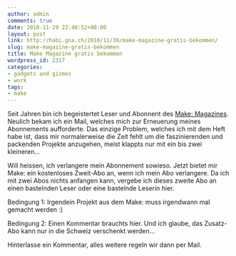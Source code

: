 ```yaml
---
author: admin
comments: true
date: 2010-11-29 22:40:52+00:00
layout: post
link: http://habi.gna.ch/2010/11/30/make-magazine-gratis-bekommen/
slug: make-magazine-gratis-bekommen
title: Make Magazine gratis bekommen
wordpress_id: 2317
categories:
- gadgets and gizmos
- work
tags:
- make
---
```


Seit Jahren bin ich begeistertet Leser und Abonnent des [Make: Magazines](http://makezine.com/). Neulich bekam ich ein Mail, welches mich zur Erneuerung meines Abonnements aufforderte. Das einzige Problem, welches ich mit dem Heft habe ist, dass mir normalerweise die Zeit fehlt um die faszinierenden und packenden Projekte anzugehen, meist klappts nur mit ein bis zwei kleineren...




Will heissen, ich verlangere mein Abonnement sowieso. Jetzt bietet mir Make: ein kostenloses Zweit-Abo an, wenn ich mein Abo verlangere. Da ich mit zwei Abos nichts anfangen kann, vergebe ich dieses zweite Abo an einen bastelnden Leser oder eine bastelnde Leserin hier.




Bedingung 1: Irgendein Projekt aus dem Make: muss irgendwann mal gemacht werden :)




Bedingung 2: Einen Kommentar brauchts hier. Und ich glaube, das Zusatz-Abo kann nur in die Schweiz verschenkt werden...




Hinterlasse ein Kommentar, alles weitere regeln wir dann per Mail.




